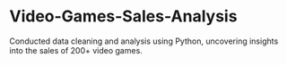 # Video-Games-Sales-Analysis
Conducted data cleaning and analysis using Python, uncovering insights into the sales of 200+ video games.
